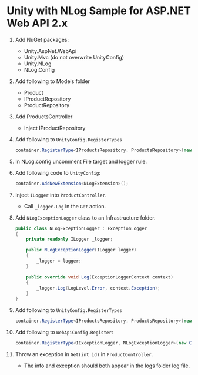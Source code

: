 # Unity with NLog Sample for ASP.NET Web API 2.x

1. Add NuGet packages:
    - Unity.AspNet.WebApi
    - Unity.Mvc (do not overwrite UnityConfig)
    - Unity.NLog
    - NLog.Config
2. Add following to Models folder
    - Product
    - IProductRepository
    - ProductRepository
3. Add ProductsController
    - Inject IProductRepository
4. Add following to `UnityConfig.RegisterTypes`
    ```csharp
    container.RegisterType<IProductsRepository, ProductsRepository>(new PerRequestLifetimeManager())
    ```
5. In NLog.config uncomment File target and logger rule.

6. Add following code to `UnityConfig`:
    ```csharp
    container.AddNewExtension<NLogExtension>();
    ```
7. Inject `ILogger` into `ProductController`.
    - Call `_logger.Log` in the `Get` action.
8. Add `NLogExceptionLogger` class to an Infrastructure folder.
    ```csharp
    public class NLogExceptionLogger : ExceptionLogger
    {
        private readonly ILogger _logger;

        public NLogExceptionLogger(ILogger logger)
        {
            _logger = logger;
        }

        public override void Log(ExceptionLoggerContext context)
        {
            _logger.Log(LogLevel.Error, context.Exception);
        }
    }
    ```
9. Add following to `UnityConfig.RegisterTypes`
    ```csharp
    container.RegisterType<IProductsRepository, ProductsRepository>(new PerRequestLifetimeManager())
    ```
10. Add following to `WebApiConfig.Register`:
    ```csharp
    container.RegisterType<IExceptionLogger, NLogExceptionLogger>(new ContainerControlledLifetimeManager());
    ```
11. Throw an exception in `Get(int id)` in `ProductController`.
    - The info and exception should both appear in the logs folder log file.

